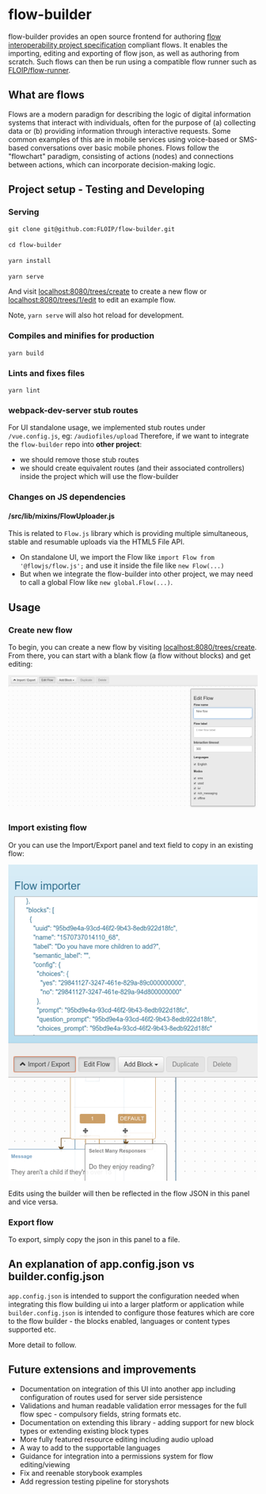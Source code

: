 # flow-builder

flow-builder provides an open source frontend for authoring [flow interoperability project specification](https://floip.gitbook.io/flow-specification/) compliant flows. It enables the importing, editing and exporting of flow json, as well as authoring from scratch. Such flows can then be run using a compatible flow runner such as [FLOIP/flow-runner](https://github.com/FLOIP/flow-runner).

## What are flows

Flows are a modern paradign for describing the logic of digital information systems that interact with individuals,
often for the purpose of (a) collecting data or (b) providing information through interactive requests. Some common examples of this are in mobile services using voice-based or SMS-based conversations over basic mobile phones. Flows follow the "flowchart" paradigm, consisting of actions (nodes) and connections between actions, which can incorporate decision-making logic.

## Project setup - Testing and Developing
### Serving
```
git clone git@github.com:FLOIP/flow-builder.git

cd flow-builder

yarn install

yarn serve
```

And visit [localhost:8080/trees/create](http://localhost:8080/trees/create) to create a new flow or [localhost:8080/trees/1/edit](http://localhost:8080/trees/1/edit) to edit an example flow.

Note, `yarn serve` will also hot reload for development.

### Compiles and minifies for production
```
yarn build
```

### Lints and fixes files
```
yarn lint
```

### webpack-dev-server stub routes

For UI standalone usage, we implemented stub routes under `/vue.config.js`, eg: `/audiofiles/upload`
Therefore, if we want to integrate the `flow-builder` repo into **other project**:
- we should remove those stub routes
- we should create equivalent routes (and their associated controllers) inside the project which will use the flow-builder

### Changes on JS dependencies
#### /src/lib/mixins/FlowUploader.js
This is related to `Flow.js` library which is providing multiple simultaneous, stable and resumable uploads via the HTML5 File API.
- On standalone UI, we import the Flow like `import Flow from '@flowjs/flow.js';` and use it inside the file like `new Flow(...)`
- But when we integrate the flow-builder into other project, we may need to call a global Flow like `new global.Flow(...)`.

## Usage

### Create new flow

To begin, you can create a new flow by visiting [localhost:8080/trees/create](http://localhost:8080/trees/create). From there, you can start with a blank flow (a flow without blocks) and get editing:

![Flow without blocks](./docs/images/screenshot-no-blocks.png)

### Import existing flow

Or you can use the Import/Export panel and text field to copy in an existing flow:

![Imported flow](./docs/images/screenshot-imported-flow.png)

Edits using the builder will then be reflected in the flow JSON in this panel and vice versa.

### Export flow

To export, simply copy the json in this panel to a file. 

## An explanation of app.config.json vs builder.config.json

`app.config.json` is intended to support the configuration needed when integrating this flow building ui into a larger platform or application while `builder.config.json` is intended to configure those features which are core to the flow builder - the blocks enabled, languages or content types supported etc.

More detail to follow.

## Future extensions and improvements

- Documentation on integration of this UI into another app including configuration of routes used for server side persistence
- Validations and human readable validation error messages for the full flow spec - compulsory fields, string formats etc.
- Documentation on extending this library - adding support for new block types or extending existing block types
- More fully featured resource editing including audio upload
- A way to add to the supportable languages
- Guidance for integration into a permissions system for flow editing/viewing
- Fix and reenable storybook examples
- Add regression testing pipeline for storyshots

